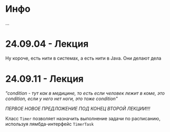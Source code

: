 # Инфо
...

# 24.09.04 - Лекция
Ну короче, есть нити в системах, а есть нити в Java. Они делают дела

# 24.09.11 - Лекция
*"condition - тут как в медицине, то есть если человек лежит в коме, это condition, если у него нет ноги, это тоже condition"*

*ПЕРВОЕ НОВОЕ ПРЕДЛОЖЕНИЕ ПОД КОНЕЦ ВТОРОЙ ЛЕКЦИИ!!!*

Класс `Timer` позволяет назначить выполнение задачи по расписанию, используя лямбда-интерфейс `TimerTask`